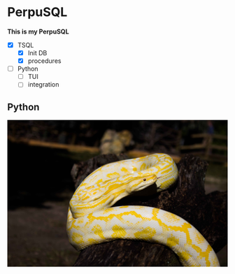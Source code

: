 # PerpuSQL

**This is my PerpuSQL**

-[x] TSQL
    -[x] Init DB
    -[x] procedures
-[ ] Python
    -[ ] TUI
    -[ ] integration

## Python

![Screenshot](python.jpg)